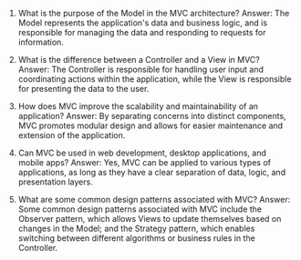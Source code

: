 

1) What is the purpose of the Model in the MVC architecture?
 Answer: The Model represents the application's data and business logic, and is responsible for managing the data and responding to requests for information.

2) What is the difference between a Controller and a View in MVC?
 Answer: The Controller is responsible for handling user input and coordinating actions within the application, while the View is responsible for presenting the data to the user.

3) How does MVC improve the scalability and maintainability of an application?
 Answer: By separating concerns into distinct components, MVC promotes modular design and allows for easier maintenance and extension of the application.

4) Can MVC be used in web development, desktop applications, and mobile apps?
 Answer: Yes, MVC can be applied to various types of applications, as long as they have a clear separation of data, logic, and presentation layers.

5) What are some common design patterns associated with MVC?
 Answer: Some common design patterns associated with MVC include the Observer pattern, which allows Views to update themselves based on changes in the Model; and the Strategy pattern, which enables switching between different algorithms or business rules in the Controller.
